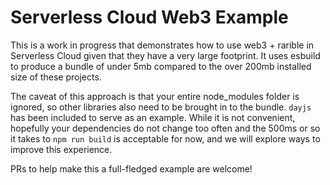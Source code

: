 # Serverless Cloud Web3 Example

This is a work in progress that demonstrates how to use web3 + rarible in Serverless Cloud given that they have a very large footprint.  It uses esbuild to produce a bundle of under 5mb compared to the over 200mb installed size of these projects.

The caveat of this approach is that your entire node_modules folder is ignored, so other libraries also need to be brought in to the bundle.  `dayjs` has been included to serve as an example.  While it is not convenient, hopefully your dependencies do not change too often and the 500ms or so it takes to `npm run build` is acceptable for now, and we will explore ways to improve this experience.

PRs to help make this a full-fledged example are welcome!

